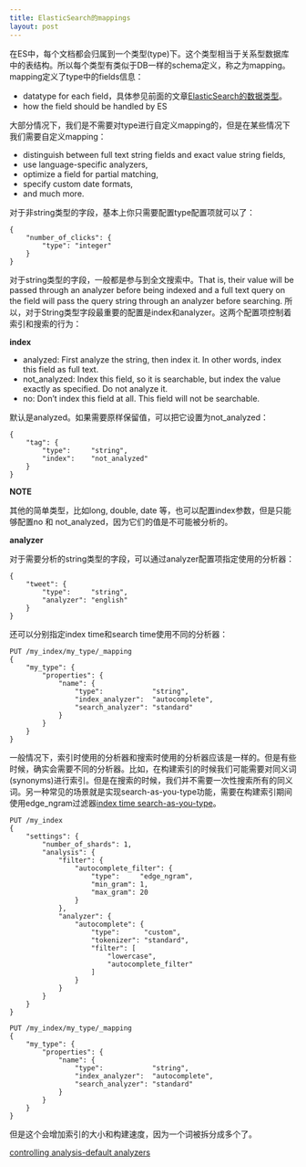```yaml
---
title: ElasticSearch的mappings
layout: post
---
```



在ES中，每个文档都会归属到一个类型(type)下。这个类型相当于关系型数据库中的表结构。所以每个类型有类似于DB一样的schema定义，称之为mapping。mapping定义了type中的fields信息：

* datatype for each field，具体参见前面的文章[ElasticSearch的数据类型](http://blog.arganzheng.me/posts/datatype-in-elasticsearch.html)。
* how the field should be handled by ES

大部分情况下，我们是不需要对type进行自定义mapping的，但是在某些情况下我们需要自定义mapping：

* distinguish between full text string fields and exact value string fields,
* use language-specific analyzers,
* optimize a field for partial matching,
* specify custom date formats,
* and much more.

对于非string类型的字段，基本上你只需要配置type配置项就可以了：

	{
	    "number_of_clicks": {
	        "type": "integer"
	    }
	}

对于string类型的字段，一般都是参与到全文搜索中。That is, their value will be passed through an analyzer before being indexed and a full text query on the field will pass the query string through an analyzer before searching. 所以，对于String类型字段最重要的配置是index和analyzer。这两个配置项控制着索引和搜索的行为：

**index**

* analyzed: First analyze the string, then index it. In other words, index this field as full text.
* not_analyzed: Index this field, so it is searchable, but index the value exactly as specified. Do not analyze it.
* no: Don’t index this field at all. This field will not be searchable.

默认是analyzed。如果需要原样保留值，可以把它设置为not_analyzed：

	{
	    "tag": {
	        "type":     "string",
	        "index":    "not_analyzed"
	    }
	}

**NOTE** 

其他的简单类型，比如long, double, date 等，也可以配置index参数，但是只能够配置no 和 not_analyzed，因为它们的值是不可能被分析的。

**analyzer**

对于需要分析的string类型的字段，可以通过analyzer配置项指定使用的分析器：

	{
	    "tweet": {
	        "type":     "string",
	        "analyzer": "english"
	    }
	}

还可以分别指定index time和search time使用不同的分析器：

	PUT /my_index/my_type/_mapping
	{
	    "my_type": {
	        "properties": {
	            "name": {
	                "type":            "string",
	                "index_analyzer":  "autocomplete", 
	                "search_analyzer": "standard" 
	            }
	        }
	    }
	}

一般情况下，索引时使用的分析器和搜索时使用的分析器应该是一样的。但是有些时候，确实会需要不同的分析器。比如，在构建索引的时候我们可能需要对同义词(synonyms)进行索引。但是在搜索的时候，我们并不需要一次性搜索所有的同义词。另一种常见的场景就是实现search-as-you-type功能，需要在构建索引期间使用edge_ngram过滤器[index time search-as-you-type](http://www.elasticsearch.org/guide/en/elasticsearch/guide/current/_index_time_search_as_you_type.html)。


	PUT /my_index
	{
	    "settings": {
	        "number_of_shards": 1, 
	        "analysis": {
	            "filter": {
	                "autocomplete_filter": { 
	                    "type":     "edge_ngram",
	                    "min_gram": 1,
	                    "max_gram": 20
	                }
	            },
	            "analyzer": {
	                "autocomplete": {
	                    "type":      "custom",
	                    "tokenizer": "standard",
	                    "filter": [
	                        "lowercase",
	                        "autocomplete_filter" 
	                    ]
	                }
	            }
	        }
	    }
	}

	PUT /my_index/my_type/_mapping
	{
	    "my_type": {
	        "properties": {
	            "name": {
	                "type":            "string",
	                "index_analyzer":  "autocomplete", 
	                "search_analyzer": "standard" 
	            }
	        }
	    }
	}

但是这个会增加索引的大小和构建速度，因为一个词被拆分成多个了。

[controlling analysis-default analyzers](http://www.elasticsearch.org/guide/en/elasticsearch/guide/current/_controlling_analysis.html#_default_analyzers)

